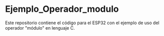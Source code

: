 # Ejemplo_Operador_modulo
Este repositorio contiene el código para el ESP32 con el ejemplo de uso del operador "módulo" en lenguaje C.
